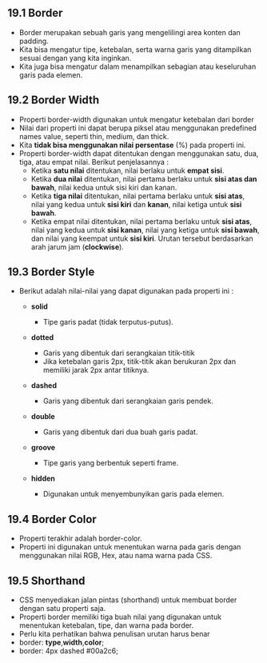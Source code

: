 ## 19.1 Border

- Border merupakan sebuah garis yang mengelilingi area konten dan padding.
- Kita bisa mengatur tipe, ketebalan, serta warna garis yang ditampilkan sesuai dengan yang kita inginkan.
- Kita juga bisa mengatur dalam menampilkan sebagian atau keseluruhan garis pada elemen.

## 19.2 Border Width

- Properti border-width digunakan untuk mengatur ketebalan dari border
- Nilai dari properti ini dapat berupa piksel atau menggunakan predefined names value, seperti thin, medium, dan thick.
- Kita **tidak bisa menggunakan nilai persentase** (%) pada properti ini.
- Properti border-width dapat ditentukan dengan menggunakan satu, dua, tiga, atau empat nilai. Berikut penjelasannya :
  - Ketika **satu nilai** ditentukan, nilai berlaku untuk **empat sisi**.
  - Ketika **dua nilai** ditentukan, nilai pertama berlaku untuk **sisi atas dan bawah**, nilai kedua untuk sisi kiri dan kanan.
  - Ketika **tiga nilai** ditentukan, nilai pertama berlaku untuk **sisi atas**, nilai yang kedua untuk **sisi kiri** dan **kanan**, nilai ketiga untuk **sisi bawah**.
  - Ketika empat nilai ditentukan, nilai pertama berlaku untuk **sisi atas**, nilai yang kedua untuk **sisi kanan**, nilai yang ketiga untuk **sisi bawah**, dan nilai yang keempat untuk **sisi kiri**. Urutan tersebut berdasarkan arah jarum jam (**clockwise**).

## 19.3 Border Style

- Berikut adalah nilai-nilai yang dapat digunakan pada properti ini :

  - **solid**

    - Tipe garis padat (tidak terputus-putus).

  - **dotted**

    - Garis yang dibentuk dari serangkaian titik-titik
    - Jika ketebalan garis 2px, titik-titik akan berukuran 2px dan memiliki jarak 2px antar titiknya.

  - **dashed**

    - Garis yang dibentuk dari serangkaian garis pendek.

  - **double**

    - Garis yang dibentuk dari dua buah garis padat.

  - **groove**

    - Tipe garis yang berbentuk seperti frame.

  - **hidden**
    - Digunakan untuk menyembunyikan garis pada elemen.

## 19.4 Border Color

- Properti terakhir adalah border-color.
- Properti ini digunakan untuk menentukan warna pada garis dengan menggunakan nilai RGB, Hex, atau nama warna pada CSS.

## 19.5 Shorthand

- CSS menyediakan jalan pintas (shorthand) untuk membuat border dengan satu properti saja.
- Properti border memiliki tiga buah nilai yang digunakan untuk menentukan ketebalan, tipe, dan warna pada border.
- Perlu kita perhatikan bahwa penulisan urutan harus benar
- border: **type**,**width**,**color**;
- border: 4px dashed #00a2c6;
